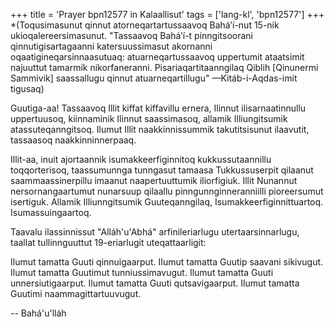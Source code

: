 +++
title = 'Prayer bpn12577 in Kalaallisut'
tags = ['lang-kl', 'bpn12577']
+++
*(Toqusimasunut qinnut atorneqartartussaavoq Bahá’í-nut 15-nik ukioqalereersimasunut. "Tassaavoq Bahá’í-t pinngitsoorani qinnutigisartagaanni katersuussimasut akornanni oqaatigineqarsinnaasutuaq: atuarneqartussaavoq uppertumit ataatsimit najuuttut tamarmik nikorfaneranni. Pisariaqartitaanngilaq Qiblih [Qinunermi Sammivik] saassallugu qinnut atuarneqartillugu"  —Kitáb-i-Aqdas-imit tigusaq)


Guutiga-aa! Tassaavoq Illit kiffat kiffavillu ernera, Ilinnut ilisarnaatinnullu uppertuusoq, kiinnaminik Ilinnut saassimasoq, allamik Illiungitsumik atassuteqanngitsoq. Ilumut Illit naakkinnissummik takutitsisunut ilaavutit, tassaasoq naakkinninnerpaaq. 

Illit-aa, inuit ajortaannik isumakkeerfiginnitoq kukkussutaannillu toqqorterisoq, taassumunnga tunngasut tamaasa Tukkussuserpit qilaanut saammaassinerpillu imaanut naapertuuttumik iliorfigiuk. Illit Nunannut nersornangaartumut nunarsuup qilaallu pinngunnginneranniilli pioreersumut isertiguk. Allamik Illiunngitsumik Guuteqanngilaq, Isumakkeerfiginnittuartoq. Isumassuingaartoq. 


Taavalu ilassinnissut "Alláh'u'Abhá" arfinileriarlugu utertaarsinnarlugu, taallat tullinnguuttut 19-eriarlugit uteqattaarligit: 


Ilumut tamatta Guuti qinnuigaarput. 
IIumut tamatta Guutip saavani sikivugut. 
Ilumut tamatta Guutimut tunniussimavugut. 
Ilumut tamatta Guuti unnersiutigaarput. 
Ilumut tamatta Guuti qutsavigaarput. 
Ilumut tamatta Guutimi naammagittartuuvugut.

-- Bahá'u'lláh
